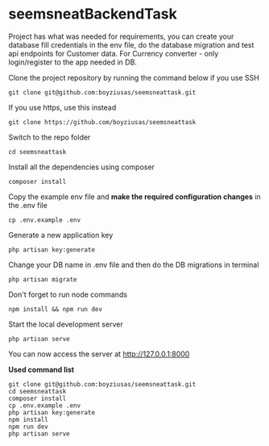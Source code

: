 # seemsneatBackendTask

Project has what was needed for requirements, you can create your database fill credentials in the env file, do the database migration and test api endpoints for Customer data.
For Currency converter - only login/register to the app needed in DB.


Clone the project repository by running the command below if you use SSH

```
git clone git@github.com:boyziusas/seemsneattask.git
```

If you use https, use this instead

```
git clone https://github.com/boyziusas/seemsneattask
```

Switch to the repo folder

```
cd seemsneattask
```

Install all the dependencies using composer

```
composer install
```

Copy the example env file and **make the required configuration changes** in the .env file

```
cp .env.example .env
```

Generate a new application key

```
php artisan key:generate
```

Change your DB name in .env file and then do the DB migrations in terminal

```
php artisan migrate
```


Don't forget to run node commands

```
npm install && npm run dev
```

Start the local development server

```
php artisan serve
```

You can now access the server at http://127.0.0.1:8000

**Used command list**

```
git clone git@github.com:boyziusas/seemsneattask.git
cd seemsneattask
composer install
cp .env.example .env
php artisan key:generate
npm install
npm run dev
php artisan serve 
```
